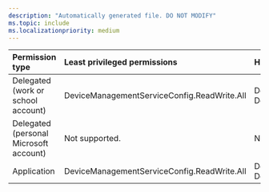 ```yaml
---
description: "Automatically generated file. DO NOT MODIFY"
ms.topic: include
ms.localizationpriority: medium
---
```


|Permission type|Least privileged permissions|Higher privileged permissions|
|:---|:---|:---|
|Delegated (work or school account)|DeviceManagementServiceConfig.ReadWrite.All|DeviceManagementConfiguration.Read.All, DeviceManagementConfiguration.ReadWrite.All|
|Delegated (personal Microsoft account)|Not supported.|Not supported.|
|Application|DeviceManagementServiceConfig.ReadWrite.All|DeviceManagementConfiguration.Read.All, DeviceManagementConfiguration.ReadWrite.All|

